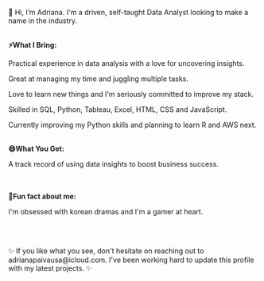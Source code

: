 <p>👋 Hi, I’m Adriana.
   I'm a driven, self-taught Data Analyst looking to make a name in the industry.
</p>
<br>
<b>⚡What I Bring:</b>
<br>
 <p> Practical experience in data analysis with a love for uncovering insights. </p>
 <p> Great at managing my time and juggling multiple tasks. </p>
 <p> Love to learn new things and I'm seriously committed to improve my stack.</p>
 <p> Skilled in SQL, Python, Tableau, Excel, HTML, CSS and JavaScript. </p>
 <p> Currently improving my Python skills and planning to learn R and AWS next. </p>
<br>
<b>😄What You Get:</b>
<br>
 <p> A track record of using data insights to boost business success.</p>
<br>
<br>
<b>🎈Fun fact about me: </b>
<p>I'm obsessed with korean dramas and I'm a gamer at heart.</p>
<br>
<br>
<p>✨ If you like what you see, don't hesitate on reaching out to adrianapaivausa@icloud.com. I've been working hard to update this profile with my latest projects. ✨</p>


